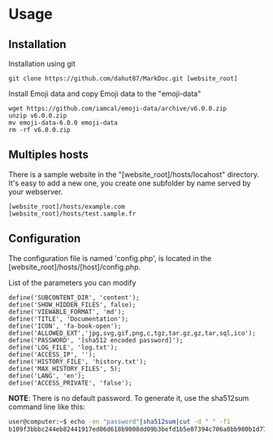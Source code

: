 
# Usage

## Installation

Installation using git

```
git clone https://github.com/dahut87/MarkDoc.git [website_root]
```

Install Emoji data and copy Emoji data to the "emoji-data"

```
wget https://github.com/iamcal/emoji-data/archive/v6.0.0.zip
unzip v6.0.0.zip
mv emoji-data-6.0.0 emoji-data
rm -rf v6.0.0.zip
```

## Multiples hosts

There is a sample website in the "[website_root]/hosts/locahost" directory. It's easy to add a new one, you create one subfolder by name served by your webserver.

```
[website_root]/hosts/example.com
[website_root]/hosts/test.sample.fr
```

## Configuration

The configuration file is named 'config.php', is located in the [website_root]/hosts/[host]/config.php.

List of the parameters you can modify
```
define('SUBCONTENT_DIR', 'content');
define('SHOW_HIDDEN_FILES', false);
define('VIEWABLE_FORMAT', 'md');
define('TITLE', 'Documentation');
define('ICON', 'fa-book-open');
define('ALLOWED_EXT','jpg,svg,gif,png,c,tgz,tar.gz,gz,tar,sql,ico');
define('PASSWORD', '[sha512 encoded password]');
define('LOG_FILE', 'log.txt');
define('ACCESS_IP', '');
define('HISTORY_FILE', 'history.txt');
define('MAX_HISTORY_FILES', 5);
define('LANG', 'en');
define('ACCESS_PRIVATE', 'false');
```

**NOTE**:
There is no default password. To generate it, use the sha512sum command line like this:

```bash
user@computer:~$ echo -en "password"|sha512sum|cut -d " " -f1
b109f3bbbc244eb82441917ed06d618b9008dd09b3befd1b5e07394c706a8bb980b1d7785e5976ec049b46df5f1326af5a2ea6d103fd07c95385ffab0cacbc86
```
